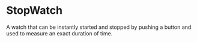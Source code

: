 # StopWatch
A watch that can be instantly started and stopped by pushing a button and used to measure an exact duration of time.
